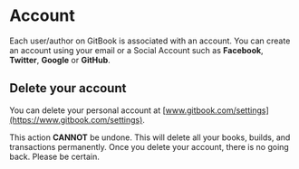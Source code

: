 # Account

Each user/author on GitBook is associated with an account. You can create an account using your email or a Social Account such as **Facebook**, **Twitter**, **Google** or **GitHub**.

## Delete your account

You can delete your personal account at [www.gitbook.com/settings](https://www.gitbook.com/settings).

This action **CANNOT** be undone. This will delete all your books, builds, and transactions permanently. Once you delete your account, there is no going back. Please be certain.

